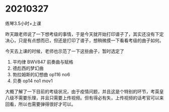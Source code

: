 # 20210327

练琴3.5小时+上课

昨天跟老师说了一下想考级的事情，于是今天就开始打印谱子了，其实还没有下定决心，只是有点想而已，但还是打印了谱子，想稍微摸一下看看考级的曲子如何。

今天去上课的时候，老师也示范了一下这些曲子，暂时选定了

1. 平均律 BWV847 前奏曲与赋格
2. 德彪西的梦幻曲
3. 勃拉姆斯的幻想曲 op116 no6
4. 贝奏 op14 no1 mov1

大概了解了一下目前的考级状况，由于疫情问题，并且这是个特别的环节，考英皇八级不需要乐理，并且只需要上传视频。但有得必有失，上传视频的话考官可以来回看，所以也需要弹得很好才可以。
